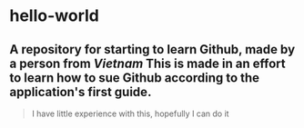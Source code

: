 # hello-world

A repository for starting to learn Github, made by a person from *Vietnam*
This is made in an effort to learn how to sue Github according to the application's **first guide**.
---
>I have little experience with this, hopefully I can do it

